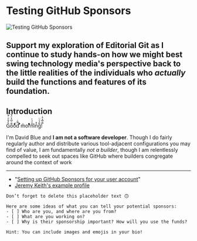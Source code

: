 # Testing GitHub Sponsors

![Testing GitHub Sponsors](https://user-images.githubusercontent.com/43663476/116671682-d6c62400-a966-11eb-8ae0-e6d68799904c.png)

## Support my exploration of Editorial Git as I continue to study hands-on how we might best swing technology media's perspective back to the little realities of the individuals who *actually* build the functions and features of its foundation. 

## Introduction

G̏̽͋ͩͬ͊̈́o͌ͭ͆̂̍̈́̌oͩ͒ͩd̋̃͑ ͐ͣm̌orͬͥͤͣ̊n̋ͧͩ͐i͛̉n̔̎g̏͂̔ͦ̈!̿̍͆̽͒̍

I'm David Blue and **I am not a software developer**. Though I do fairly regularly author and distribute various tool-adjacent configurations you may find of value, I am fundamentally *not a builder*, though I am relentlessly compelled to seek out spaces like GitHub where builders congregate around the context of work 





***

* "[Setting up GitHub Sponsors for your user account](https://docs.github.com/en/sponsors/receiving-sponsorships-through-github-sponsors/setting-up-github-sponsors-for-your-user-account)"
* [Jeremy Keith's example profile](https://github.com/sponsors/adactio)

```
Don’t forget to delete this placeholder text 🙃

Here are some ideas of what you can tell your potential sponsors:
- [ ] Who are you, and where are you from?
- [ ] What are you working on?
- [ ] Why is their sponsorship important? How will you use the funds?

Hint: You can include images and emojis in your bio!
```